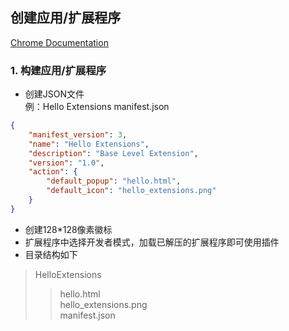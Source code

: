 ## 创建应用/扩展程序

[Chrome Documentation](https://developer.chrome.com/docs/extensions/)

### 1. 构建应用/扩展程序
* 创建JSON文件  
例：Hello Extensions
manifest.json
```json
{
    "manifest_version": 3,
    "name": "Hello Extensions",
    "description": "Base Level Extension",
    "version": "1.0",
    "action": {
        "default_popup": "hello.html",
        "default_icon": "hello_extensions.png"
    }
}
```
* 创建128*128像素徽标
* 扩展程序中选择开发者模式，加载已解压的扩展程序即可使用插件
* 目录结构如下
 > HelloExtensions  
 >> hello.html  
 >> hello_extensions.png  
 >> manifest.json  
